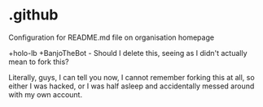 # .github
Configuration for README.md file on organisation homepage

+holo-lb 
+BanjoTheBot -
Should I delete this, seeing as I didn't actually mean to fork this?

Literally, guys, I can tell you now, I cannot remember forking this at all, so either I was hacked, or I was half asleep and accidentally messed around with my own account. 
